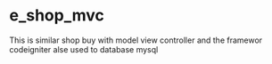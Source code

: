# e_shop_mvc
This is similar shop buy with model view controller and the framewor codeigniter alse used to database mysql
